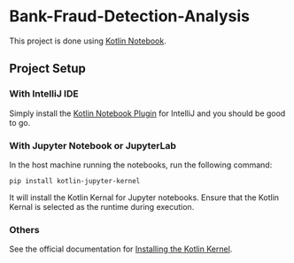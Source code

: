 # Bank-Fraud-Detection-Analysis

This project is done using [Kotlin Notebook](https://kotlinlang.org/docs/kotlin-notebook-overview.html).

## Project Setup

### With IntelliJ IDE

Simply install the [Kotlin Notebook Plugin](https://plugins.jetbrains.com/plugin/16340-kotlin-notebook) for IntelliJ and you should be good to go.

### With Jupyter Notebook or JupyterLab

In the host machine running the notebooks, run the following command:

`pip install kotlin-jupyter-kernel`

It will install the Kotlin Kernal for Jupyter notebooks. Ensure that the Kotlin Kernal is selected as the runtime during execution.

### Others

See the official documentation for [Installing the Kotlin Kernel](https://github.com/Kotlin/kotlin-jupyter?tab=readme-ov-file#install-the-kotlin-kernel-in-various-clients).